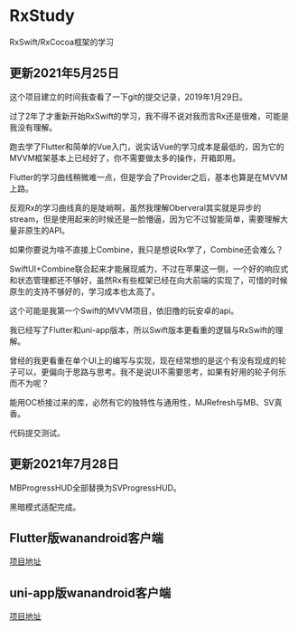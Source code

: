 # RxStudy
RxSwift/RxCocoa框架的学习

## 更新2021年5月25日

这个项目建立的时间我查看了一下git的提交记录，2019年1月29日。

过了2年了才重新开始RxSwift的学习，我不得不说对我而言Rx还是很难，可能是我没有理解。

跑去学了Flutter和简单的Vue入门，说实话Vue的学习成本是最低的，因为它的MVVM框架基本上已经好了，你不需要做太多的操作，开箱即用。

Flutter的学习曲线稍微难一点，但是学会了Provider之后，基本也算是在MVVM上路。

反观Rx的学习曲线真的是陡峭啊，虽然我理解Oberveral其实就是异步的stream，但是使用起来的时候还是一脸懵逼，因为它不过智能简单，需要理解大量非原生的API。

如果你要说为啥不直接上Combine，我只是想说Rx学了，Combine还会难么？

SwiftUI+Combine联合起来才能展现威力，不过在苹果这一侧，一个好的响应式和状态管理都还不够好，虽然Rx有些框架已经在向大前端的实现了，可惜的时候原生的支持不够好的，学习成本也太高了。

这个可能是我第一个Swift的MVVM项目，依旧撸的玩安卓的api。

我已经写了Flutter和uni-app版本，所以Swift版本更看重的逻辑与RxSwift的理解。

曾经的我更看重在单个UI上的编写与实现，现在经常想的是这个有没有现成的轮子可以，更偏向于思路与思考。我不是说UI不需要思考，如果有好用的轮子何乐而不为呢？

能用OC桥接过来的库，必然有它的独特性与通用性，MJRefresh与MB、SV真香。

代码提交测试。

## 更新2021年7月28日
MBProgressHUD全部替换为SVProgressHUD。

黑暗模式适配完成。

## Flutter版wanandroid客户端

[项目地址](https://github.com/seasonZhu/FlutterPlayAndroid)

## uni-app版wanandroid客户端

[项目地址](https://github.com/seasonZhu/UniAppPlayAndroid)
